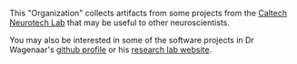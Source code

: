 This "Organization" collects artifacts from some projects from the [Caltech Neurotech Lab](http://cntc.caltech.edu) that may be useful to other neuroscientists. 

You may also be interested in some of the software projects in Dr Wagenaar's [github profile](https://github.com/wagenadl) or his [research lab website](http://danielwagenaar.net).
